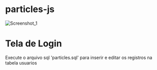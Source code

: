 # particles-js

![Screenshot_1](https://github.com/rafaax/particles-js/assets/37984884/dd2b6f39-bd11-4b5e-828e-22215904b4ab)

<h1>
  Tela de Login 
</h1>

Execute o arquivo sql 'particles.sql' para inserir e editar os registros na tabela usuarios
